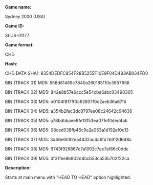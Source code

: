 **Game name:**

Sydney 2000 (USA)

**Game ID:**

SLUS-01177

**Game format:**

CHD

**Hash:**

CHD DATA SHA1: 8354DEDFC854F28B5255F10E9F04D483AB034FD0

BIN (TRACK 01) MD5: 558d81489c7840a260185110c3857958

BIN (TRACK 02) MD5: 842e8b57e6ccc5e54cba6abc03490305

BIN (TRACK 03) MD5: b0104f817ff0c62807f0c2aeb36a67fd

BIN (TRACK 04) MD5: a354b2fec3dc8797ee08c24642c94636

BIN (TRACK 05) MD5: a78bdbbaee8fe13f53ea071ef0ded4ab

BIN (TRACK 06) MD5: 08ced038fb46c9e2a053a1d192af0c13

BIN (TRACK 07) MD5: 3a46e6082ea4432ac4a6fd7b912d648a

BIN (TRACK 08) MD5: 6743f926867e7a1092c7ae7af86c0dde

BIN (TRACK 09) MD5: df31fee8b802d4bcb53ca53b702f22ca

**Description:**

Starts at main menu with "HEAD TO HEAD" option highlighted.